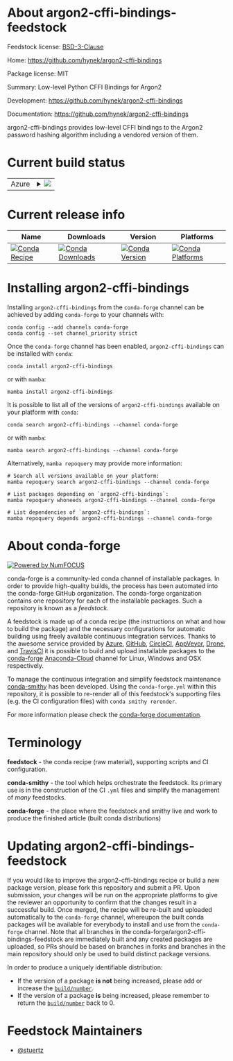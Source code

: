 About argon2-cffi-bindings-feedstock
====================================

Feedstock license: [BSD-3-Clause](https://github.com/conda-forge/argon2-cffi-bindings-feedstock/blob/main/LICENSE.txt)

Home: https://github.com/hynek/argon2-cffi-bindings

Package license: MIT

Summary: Low-level Python CFFI Bindings for Argon2

Development: https://github.com/hynek/argon2-cffi-bindings

Documentation: https://github.com/hynek/argon2-cffi-bindings

argon2-cffi-bindings provides low-level CFFI bindings to the Argon2
password hashing algorithm including a vendored version of them.


Current build status
====================


<table>
    
  <tr>
    <td>Azure</td>
    <td>
      <details>
        <summary>
          <a href="https://dev.azure.com/conda-forge/feedstock-builds/_build/latest?definitionId=14903&branchName=main">
            <img src="https://dev.azure.com/conda-forge/feedstock-builds/_apis/build/status/argon2-cffi-bindings-feedstock?branchName=main">
          </a>
        </summary>
        <table>
          <thead><tr><th>Variant</th><th>Status</th></tr></thead>
          <tbody><tr>
              <td>linux_64_python3.10.____cpython</td>
              <td>
                <a href="https://dev.azure.com/conda-forge/feedstock-builds/_build/latest?definitionId=14903&branchName=main">
                  <img src="https://dev.azure.com/conda-forge/feedstock-builds/_apis/build/status/argon2-cffi-bindings-feedstock?branchName=main&jobName=linux&configuration=linux%20linux_64_python3.10.____cpython" alt="variant">
                </a>
              </td>
            </tr><tr>
              <td>linux_64_python3.11.____cpython</td>
              <td>
                <a href="https://dev.azure.com/conda-forge/feedstock-builds/_build/latest?definitionId=14903&branchName=main">
                  <img src="https://dev.azure.com/conda-forge/feedstock-builds/_apis/build/status/argon2-cffi-bindings-feedstock?branchName=main&jobName=linux&configuration=linux%20linux_64_python3.11.____cpython" alt="variant">
                </a>
              </td>
            </tr><tr>
              <td>linux_64_python3.12.____cpython</td>
              <td>
                <a href="https://dev.azure.com/conda-forge/feedstock-builds/_build/latest?definitionId=14903&branchName=main">
                  <img src="https://dev.azure.com/conda-forge/feedstock-builds/_apis/build/status/argon2-cffi-bindings-feedstock?branchName=main&jobName=linux&configuration=linux%20linux_64_python3.12.____cpython" alt="variant">
                </a>
              </td>
            </tr><tr>
              <td>linux_64_python3.8.____cpython</td>
              <td>
                <a href="https://dev.azure.com/conda-forge/feedstock-builds/_build/latest?definitionId=14903&branchName=main">
                  <img src="https://dev.azure.com/conda-forge/feedstock-builds/_apis/build/status/argon2-cffi-bindings-feedstock?branchName=main&jobName=linux&configuration=linux%20linux_64_python3.8.____cpython" alt="variant">
                </a>
              </td>
            </tr><tr>
              <td>linux_64_python3.9.____73_pypy</td>
              <td>
                <a href="https://dev.azure.com/conda-forge/feedstock-builds/_build/latest?definitionId=14903&branchName=main">
                  <img src="https://dev.azure.com/conda-forge/feedstock-builds/_apis/build/status/argon2-cffi-bindings-feedstock?branchName=main&jobName=linux&configuration=linux%20linux_64_python3.9.____73_pypy" alt="variant">
                </a>
              </td>
            </tr><tr>
              <td>linux_64_python3.9.____cpython</td>
              <td>
                <a href="https://dev.azure.com/conda-forge/feedstock-builds/_build/latest?definitionId=14903&branchName=main">
                  <img src="https://dev.azure.com/conda-forge/feedstock-builds/_apis/build/status/argon2-cffi-bindings-feedstock?branchName=main&jobName=linux&configuration=linux%20linux_64_python3.9.____cpython" alt="variant">
                </a>
              </td>
            </tr><tr>
              <td>linux_aarch64_python3.10.____cpython</td>
              <td>
                <a href="https://dev.azure.com/conda-forge/feedstock-builds/_build/latest?definitionId=14903&branchName=main">
                  <img src="https://dev.azure.com/conda-forge/feedstock-builds/_apis/build/status/argon2-cffi-bindings-feedstock?branchName=main&jobName=linux&configuration=linux%20linux_aarch64_python3.10.____cpython" alt="variant">
                </a>
              </td>
            </tr><tr>
              <td>linux_aarch64_python3.11.____cpython</td>
              <td>
                <a href="https://dev.azure.com/conda-forge/feedstock-builds/_build/latest?definitionId=14903&branchName=main">
                  <img src="https://dev.azure.com/conda-forge/feedstock-builds/_apis/build/status/argon2-cffi-bindings-feedstock?branchName=main&jobName=linux&configuration=linux%20linux_aarch64_python3.11.____cpython" alt="variant">
                </a>
              </td>
            </tr><tr>
              <td>linux_aarch64_python3.12.____cpython</td>
              <td>
                <a href="https://dev.azure.com/conda-forge/feedstock-builds/_build/latest?definitionId=14903&branchName=main">
                  <img src="https://dev.azure.com/conda-forge/feedstock-builds/_apis/build/status/argon2-cffi-bindings-feedstock?branchName=main&jobName=linux&configuration=linux%20linux_aarch64_python3.12.____cpython" alt="variant">
                </a>
              </td>
            </tr><tr>
              <td>linux_aarch64_python3.8.____cpython</td>
              <td>
                <a href="https://dev.azure.com/conda-forge/feedstock-builds/_build/latest?definitionId=14903&branchName=main">
                  <img src="https://dev.azure.com/conda-forge/feedstock-builds/_apis/build/status/argon2-cffi-bindings-feedstock?branchName=main&jobName=linux&configuration=linux%20linux_aarch64_python3.8.____cpython" alt="variant">
                </a>
              </td>
            </tr><tr>
              <td>linux_aarch64_python3.9.____73_pypy</td>
              <td>
                <a href="https://dev.azure.com/conda-forge/feedstock-builds/_build/latest?definitionId=14903&branchName=main">
                  <img src="https://dev.azure.com/conda-forge/feedstock-builds/_apis/build/status/argon2-cffi-bindings-feedstock?branchName=main&jobName=linux&configuration=linux%20linux_aarch64_python3.9.____73_pypy" alt="variant">
                </a>
              </td>
            </tr><tr>
              <td>linux_aarch64_python3.9.____cpython</td>
              <td>
                <a href="https://dev.azure.com/conda-forge/feedstock-builds/_build/latest?definitionId=14903&branchName=main">
                  <img src="https://dev.azure.com/conda-forge/feedstock-builds/_apis/build/status/argon2-cffi-bindings-feedstock?branchName=main&jobName=linux&configuration=linux%20linux_aarch64_python3.9.____cpython" alt="variant">
                </a>
              </td>
            </tr><tr>
              <td>linux_ppc64le_python3.10.____cpython</td>
              <td>
                <a href="https://dev.azure.com/conda-forge/feedstock-builds/_build/latest?definitionId=14903&branchName=main">
                  <img src="https://dev.azure.com/conda-forge/feedstock-builds/_apis/build/status/argon2-cffi-bindings-feedstock?branchName=main&jobName=linux&configuration=linux%20linux_ppc64le_python3.10.____cpython" alt="variant">
                </a>
              </td>
            </tr><tr>
              <td>linux_ppc64le_python3.11.____cpython</td>
              <td>
                <a href="https://dev.azure.com/conda-forge/feedstock-builds/_build/latest?definitionId=14903&branchName=main">
                  <img src="https://dev.azure.com/conda-forge/feedstock-builds/_apis/build/status/argon2-cffi-bindings-feedstock?branchName=main&jobName=linux&configuration=linux%20linux_ppc64le_python3.11.____cpython" alt="variant">
                </a>
              </td>
            </tr><tr>
              <td>linux_ppc64le_python3.12.____cpython</td>
              <td>
                <a href="https://dev.azure.com/conda-forge/feedstock-builds/_build/latest?definitionId=14903&branchName=main">
                  <img src="https://dev.azure.com/conda-forge/feedstock-builds/_apis/build/status/argon2-cffi-bindings-feedstock?branchName=main&jobName=linux&configuration=linux%20linux_ppc64le_python3.12.____cpython" alt="variant">
                </a>
              </td>
            </tr><tr>
              <td>linux_ppc64le_python3.8.____cpython</td>
              <td>
                <a href="https://dev.azure.com/conda-forge/feedstock-builds/_build/latest?definitionId=14903&branchName=main">
                  <img src="https://dev.azure.com/conda-forge/feedstock-builds/_apis/build/status/argon2-cffi-bindings-feedstock?branchName=main&jobName=linux&configuration=linux%20linux_ppc64le_python3.8.____cpython" alt="variant">
                </a>
              </td>
            </tr><tr>
              <td>linux_ppc64le_python3.9.____73_pypy</td>
              <td>
                <a href="https://dev.azure.com/conda-forge/feedstock-builds/_build/latest?definitionId=14903&branchName=main">
                  <img src="https://dev.azure.com/conda-forge/feedstock-builds/_apis/build/status/argon2-cffi-bindings-feedstock?branchName=main&jobName=linux&configuration=linux%20linux_ppc64le_python3.9.____73_pypy" alt="variant">
                </a>
              </td>
            </tr><tr>
              <td>linux_ppc64le_python3.9.____cpython</td>
              <td>
                <a href="https://dev.azure.com/conda-forge/feedstock-builds/_build/latest?definitionId=14903&branchName=main">
                  <img src="https://dev.azure.com/conda-forge/feedstock-builds/_apis/build/status/argon2-cffi-bindings-feedstock?branchName=main&jobName=linux&configuration=linux%20linux_ppc64le_python3.9.____cpython" alt="variant">
                </a>
              </td>
            </tr><tr>
              <td>osx_64_python3.10.____cpython</td>
              <td>
                <a href="https://dev.azure.com/conda-forge/feedstock-builds/_build/latest?definitionId=14903&branchName=main">
                  <img src="https://dev.azure.com/conda-forge/feedstock-builds/_apis/build/status/argon2-cffi-bindings-feedstock?branchName=main&jobName=osx&configuration=osx%20osx_64_python3.10.____cpython" alt="variant">
                </a>
              </td>
            </tr><tr>
              <td>osx_64_python3.11.____cpython</td>
              <td>
                <a href="https://dev.azure.com/conda-forge/feedstock-builds/_build/latest?definitionId=14903&branchName=main">
                  <img src="https://dev.azure.com/conda-forge/feedstock-builds/_apis/build/status/argon2-cffi-bindings-feedstock?branchName=main&jobName=osx&configuration=osx%20osx_64_python3.11.____cpython" alt="variant">
                </a>
              </td>
            </tr><tr>
              <td>osx_64_python3.12.____cpython</td>
              <td>
                <a href="https://dev.azure.com/conda-forge/feedstock-builds/_build/latest?definitionId=14903&branchName=main">
                  <img src="https://dev.azure.com/conda-forge/feedstock-builds/_apis/build/status/argon2-cffi-bindings-feedstock?branchName=main&jobName=osx&configuration=osx%20osx_64_python3.12.____cpython" alt="variant">
                </a>
              </td>
            </tr><tr>
              <td>osx_64_python3.8.____cpython</td>
              <td>
                <a href="https://dev.azure.com/conda-forge/feedstock-builds/_build/latest?definitionId=14903&branchName=main">
                  <img src="https://dev.azure.com/conda-forge/feedstock-builds/_apis/build/status/argon2-cffi-bindings-feedstock?branchName=main&jobName=osx&configuration=osx%20osx_64_python3.8.____cpython" alt="variant">
                </a>
              </td>
            </tr><tr>
              <td>osx_64_python3.9.____73_pypy</td>
              <td>
                <a href="https://dev.azure.com/conda-forge/feedstock-builds/_build/latest?definitionId=14903&branchName=main">
                  <img src="https://dev.azure.com/conda-forge/feedstock-builds/_apis/build/status/argon2-cffi-bindings-feedstock?branchName=main&jobName=osx&configuration=osx%20osx_64_python3.9.____73_pypy" alt="variant">
                </a>
              </td>
            </tr><tr>
              <td>osx_64_python3.9.____cpython</td>
              <td>
                <a href="https://dev.azure.com/conda-forge/feedstock-builds/_build/latest?definitionId=14903&branchName=main">
                  <img src="https://dev.azure.com/conda-forge/feedstock-builds/_apis/build/status/argon2-cffi-bindings-feedstock?branchName=main&jobName=osx&configuration=osx%20osx_64_python3.9.____cpython" alt="variant">
                </a>
              </td>
            </tr><tr>
              <td>osx_arm64_python3.10.____cpython</td>
              <td>
                <a href="https://dev.azure.com/conda-forge/feedstock-builds/_build/latest?definitionId=14903&branchName=main">
                  <img src="https://dev.azure.com/conda-forge/feedstock-builds/_apis/build/status/argon2-cffi-bindings-feedstock?branchName=main&jobName=osx&configuration=osx%20osx_arm64_python3.10.____cpython" alt="variant">
                </a>
              </td>
            </tr><tr>
              <td>osx_arm64_python3.11.____cpython</td>
              <td>
                <a href="https://dev.azure.com/conda-forge/feedstock-builds/_build/latest?definitionId=14903&branchName=main">
                  <img src="https://dev.azure.com/conda-forge/feedstock-builds/_apis/build/status/argon2-cffi-bindings-feedstock?branchName=main&jobName=osx&configuration=osx%20osx_arm64_python3.11.____cpython" alt="variant">
                </a>
              </td>
            </tr><tr>
              <td>osx_arm64_python3.12.____cpython</td>
              <td>
                <a href="https://dev.azure.com/conda-forge/feedstock-builds/_build/latest?definitionId=14903&branchName=main">
                  <img src="https://dev.azure.com/conda-forge/feedstock-builds/_apis/build/status/argon2-cffi-bindings-feedstock?branchName=main&jobName=osx&configuration=osx%20osx_arm64_python3.12.____cpython" alt="variant">
                </a>
              </td>
            </tr><tr>
              <td>osx_arm64_python3.8.____cpython</td>
              <td>
                <a href="https://dev.azure.com/conda-forge/feedstock-builds/_build/latest?definitionId=14903&branchName=main">
                  <img src="https://dev.azure.com/conda-forge/feedstock-builds/_apis/build/status/argon2-cffi-bindings-feedstock?branchName=main&jobName=osx&configuration=osx%20osx_arm64_python3.8.____cpython" alt="variant">
                </a>
              </td>
            </tr><tr>
              <td>osx_arm64_python3.9.____cpython</td>
              <td>
                <a href="https://dev.azure.com/conda-forge/feedstock-builds/_build/latest?definitionId=14903&branchName=main">
                  <img src="https://dev.azure.com/conda-forge/feedstock-builds/_apis/build/status/argon2-cffi-bindings-feedstock?branchName=main&jobName=osx&configuration=osx%20osx_arm64_python3.9.____cpython" alt="variant">
                </a>
              </td>
            </tr><tr>
              <td>win_64_python3.10.____cpython</td>
              <td>
                <a href="https://dev.azure.com/conda-forge/feedstock-builds/_build/latest?definitionId=14903&branchName=main">
                  <img src="https://dev.azure.com/conda-forge/feedstock-builds/_apis/build/status/argon2-cffi-bindings-feedstock?branchName=main&jobName=win&configuration=win%20win_64_python3.10.____cpython" alt="variant">
                </a>
              </td>
            </tr><tr>
              <td>win_64_python3.11.____cpython</td>
              <td>
                <a href="https://dev.azure.com/conda-forge/feedstock-builds/_build/latest?definitionId=14903&branchName=main">
                  <img src="https://dev.azure.com/conda-forge/feedstock-builds/_apis/build/status/argon2-cffi-bindings-feedstock?branchName=main&jobName=win&configuration=win%20win_64_python3.11.____cpython" alt="variant">
                </a>
              </td>
            </tr><tr>
              <td>win_64_python3.12.____cpython</td>
              <td>
                <a href="https://dev.azure.com/conda-forge/feedstock-builds/_build/latest?definitionId=14903&branchName=main">
                  <img src="https://dev.azure.com/conda-forge/feedstock-builds/_apis/build/status/argon2-cffi-bindings-feedstock?branchName=main&jobName=win&configuration=win%20win_64_python3.12.____cpython" alt="variant">
                </a>
              </td>
            </tr><tr>
              <td>win_64_python3.8.____cpython</td>
              <td>
                <a href="https://dev.azure.com/conda-forge/feedstock-builds/_build/latest?definitionId=14903&branchName=main">
                  <img src="https://dev.azure.com/conda-forge/feedstock-builds/_apis/build/status/argon2-cffi-bindings-feedstock?branchName=main&jobName=win&configuration=win%20win_64_python3.8.____cpython" alt="variant">
                </a>
              </td>
            </tr><tr>
              <td>win_64_python3.9.____73_pypy</td>
              <td>
                <a href="https://dev.azure.com/conda-forge/feedstock-builds/_build/latest?definitionId=14903&branchName=main">
                  <img src="https://dev.azure.com/conda-forge/feedstock-builds/_apis/build/status/argon2-cffi-bindings-feedstock?branchName=main&jobName=win&configuration=win%20win_64_python3.9.____73_pypy" alt="variant">
                </a>
              </td>
            </tr><tr>
              <td>win_64_python3.9.____cpython</td>
              <td>
                <a href="https://dev.azure.com/conda-forge/feedstock-builds/_build/latest?definitionId=14903&branchName=main">
                  <img src="https://dev.azure.com/conda-forge/feedstock-builds/_apis/build/status/argon2-cffi-bindings-feedstock?branchName=main&jobName=win&configuration=win%20win_64_python3.9.____cpython" alt="variant">
                </a>
              </td>
            </tr>
          </tbody>
        </table>
      </details>
    </td>
  </tr>
</table>

Current release info
====================

| Name | Downloads | Version | Platforms |
| --- | --- | --- | --- |
| [![Conda Recipe](https://img.shields.io/badge/recipe-argon2--cffi--bindings-green.svg)](https://anaconda.org/conda-forge/argon2-cffi-bindings) | [![Conda Downloads](https://img.shields.io/conda/dn/conda-forge/argon2-cffi-bindings.svg)](https://anaconda.org/conda-forge/argon2-cffi-bindings) | [![Conda Version](https://img.shields.io/conda/vn/conda-forge/argon2-cffi-bindings.svg)](https://anaconda.org/conda-forge/argon2-cffi-bindings) | [![Conda Platforms](https://img.shields.io/conda/pn/conda-forge/argon2-cffi-bindings.svg)](https://anaconda.org/conda-forge/argon2-cffi-bindings) |

Installing argon2-cffi-bindings
===============================

Installing `argon2-cffi-bindings` from the `conda-forge` channel can be achieved by adding `conda-forge` to your channels with:

```
conda config --add channels conda-forge
conda config --set channel_priority strict
```

Once the `conda-forge` channel has been enabled, `argon2-cffi-bindings` can be installed with `conda`:

```
conda install argon2-cffi-bindings
```

or with `mamba`:

```
mamba install argon2-cffi-bindings
```

It is possible to list all of the versions of `argon2-cffi-bindings` available on your platform with `conda`:

```
conda search argon2-cffi-bindings --channel conda-forge
```

or with `mamba`:

```
mamba search argon2-cffi-bindings --channel conda-forge
```

Alternatively, `mamba repoquery` may provide more information:

```
# Search all versions available on your platform:
mamba repoquery search argon2-cffi-bindings --channel conda-forge

# List packages depending on `argon2-cffi-bindings`:
mamba repoquery whoneeds argon2-cffi-bindings --channel conda-forge

# List dependencies of `argon2-cffi-bindings`:
mamba repoquery depends argon2-cffi-bindings --channel conda-forge
```


About conda-forge
=================

[![Powered by
NumFOCUS](https://img.shields.io/badge/powered%20by-NumFOCUS-orange.svg?style=flat&colorA=E1523D&colorB=007D8A)](https://numfocus.org)

conda-forge is a community-led conda channel of installable packages.
In order to provide high-quality builds, the process has been automated into the
conda-forge GitHub organization. The conda-forge organization contains one repository
for each of the installable packages. Such a repository is known as a *feedstock*.

A feedstock is made up of a conda recipe (the instructions on what and how to build
the package) and the necessary configurations for automatic building using freely
available continuous integration services. Thanks to the awesome service provided by
[Azure](https://azure.microsoft.com/en-us/services/devops/), [GitHub](https://github.com/),
[CircleCI](https://circleci.com/), [AppVeyor](https://www.appveyor.com/),
[Drone](https://cloud.drone.io/welcome), and [TravisCI](https://travis-ci.com/)
it is possible to build and upload installable packages to the
[conda-forge](https://anaconda.org/conda-forge) [Anaconda-Cloud](https://anaconda.org/)
channel for Linux, Windows and OSX respectively.

To manage the continuous integration and simplify feedstock maintenance
[conda-smithy](https://github.com/conda-forge/conda-smithy) has been developed.
Using the ``conda-forge.yml`` within this repository, it is possible to re-render all of
this feedstock's supporting files (e.g. the CI configuration files) with ``conda smithy rerender``.

For more information please check the [conda-forge documentation](https://conda-forge.org/docs/).

Terminology
===========

**feedstock** - the conda recipe (raw material), supporting scripts and CI configuration.

**conda-smithy** - the tool which helps orchestrate the feedstock.
                   Its primary use is in the construction of the CI ``.yml`` files
                   and simplify the management of *many* feedstocks.

**conda-forge** - the place where the feedstock and smithy live and work to
                  produce the finished article (built conda distributions)


Updating argon2-cffi-bindings-feedstock
=======================================

If you would like to improve the argon2-cffi-bindings recipe or build a new
package version, please fork this repository and submit a PR. Upon submission,
your changes will be run on the appropriate platforms to give the reviewer an
opportunity to confirm that the changes result in a successful build. Once
merged, the recipe will be re-built and uploaded automatically to the
`conda-forge` channel, whereupon the built conda packages will be available for
everybody to install and use from the `conda-forge` channel.
Note that all branches in the conda-forge/argon2-cffi-bindings-feedstock are
immediately built and any created packages are uploaded, so PRs should be based
on branches in forks and branches in the main repository should only be used to
build distinct package versions.

In order to produce a uniquely identifiable distribution:
 * If the version of a package **is not** being increased, please add or increase
   the [``build/number``](https://docs.conda.io/projects/conda-build/en/latest/resources/define-metadata.html#build-number-and-string).
 * If the version of a package **is** being increased, please remember to return
   the [``build/number``](https://docs.conda.io/projects/conda-build/en/latest/resources/define-metadata.html#build-number-and-string)
   back to 0.

Feedstock Maintainers
=====================

* [@stuertz](https://github.com/stuertz/)


